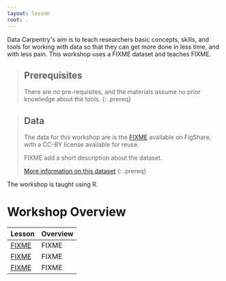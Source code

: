 ```yaml
---
layout: lesson
root: .
---
```


Data Carpentry's aim is to teach researchers basic concepts, skills, and tools for working with data so that they can get more done in 
less time, and with less pain. This workshop uses a FIXME dataset and teaches FIXME. 


> ## Prerequisites
>
> There are no pre-requisites, and the materials assume no prior knowledge about the tools.
{: .prereq}

> ## Data
> 
> The data for this workshop are is the [FIXME](FIXME) available on FigShare, with a CC-BY license available for reuse.
>
> FIXME add a short description about the dataset.
>
> [More information on this dataset](data)
{: .prereq}

The workshop is taught using R.


# Workshop Overview 

| Lesson    | Overview |
| ------- | ---------- |
| [FIXME](FIXME) | FIXME |
| [FIXME](FIXME) | FIXME |
| [FIXME](FIXME) | FIXME |

